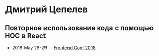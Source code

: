 # Дмитрий Цепелев

## Повторное использование кода с помощью HOC в React
- 2018 May 28-29 -- [Frontend Conf 2018](https://www.youtube.com/watch?v=CuCaoehF9q4)    

